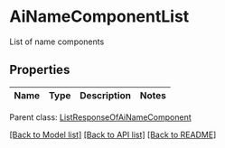 # AiNameComponentList

List of name components             

## Properties
Name | Type | Description | Notes
---- | ---- | ----------- | -----

 Parent class: [ListResponseOfAiNameComponent](ListResponseOfAiNameComponent.md)


[[Back to Model list]](README.md#documentation-for-models) [[Back to API list]](README.md#documentation-for-api-endpoints) [[Back to README]](README.md)

